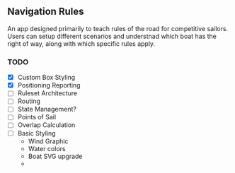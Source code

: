## Navigation Rules

An app designed primarily to teach rules of the road for competitive sailors. Users can setup different scenarios and understnad which boat has the right of way, along with which specific rules apply. 

### TODO

- [x] Custom Box Styling
- [x] Positioning Reporting
- [ ] Ruleset Architecture
- [ ] Routing
- [ ] State Management?
- [ ] Points of Sail
- [ ] Overlap Calculation
- [ ] Basic Styling 
    - Wind Graphic
    - Water colors
    - Boat SVG upgrade
    - 
